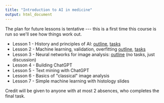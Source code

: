 ```yaml
---
title: "Introduction to AI in medicine"
output: html_document
---
```


The plan for future lessons is tentative --- this is a first time this course is
run so we'll see how things work out.

- Lesson 1 - History and principles of AI: [outline](history.html), [tasks](history-tasks.html)
- Lesson 2 - Machine learning, validation, overfitting [outline](ml_validation.html), [tasks](ml_validation-tasks.html)
- Lesson 3 - Neural networks for image analysis: [outline](images.html) (no tasks, just discussion)
- Lesson 4 - Building ChatGPT<!--: [outline](llm1.html), [tasks](llm1-tasks.html)-->
- Lesson 5 - Text mining with ChatGPT<!--: [outline](lesson4.html)-->
- Lesson 6 - Basics of "classical" image analysis<!--: [outline](lesson5.html), [tasks](lesson5-tasks.html)-->
- Lesson 7 - Simple machine learning with histology slides<!--: [outline](lesson6.html), [tasks](lesson6-tasks.html)-->


Credit will be given to anyone with at most 2 absences, who completes the final
task. <!--(described within tasks for [Lesson 6](lesson6-tasks.html))-->
